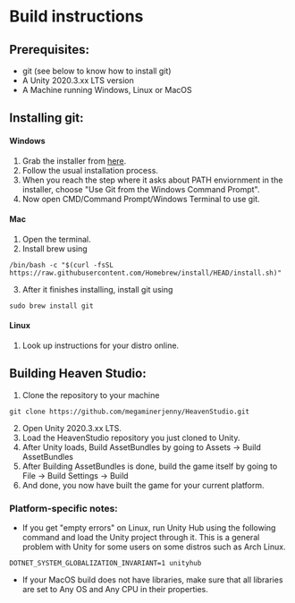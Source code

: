 # Build instructions

## Prerequisites:
- git (see below to know how to install git)
- A Unity 2020.3.xx LTS version
- A Machine running Windows, Linux or MacOS

## Installing git:
#### Windows
1. Grab the installer from [here](https://git-scm.com/download/win).
2. Follow the usual installation process.
3. When you reach the step where it asks about PATH enviornment in the installer, choose "Use Git from the Windows Command Prompt".
4. Now open CMD/Command Prompt/Windows Terminal to use git.

#### Mac
1. Open the terminal.
2. Install brew using
```
/bin/bash -c "$(curl -fsSL https://raw.githubusercontent.com/Homebrew/install/HEAD/install.sh)"
```
3. After it finishes installing, install git using
```
sudo brew install git
```

#### Linux
1. Look up instructions for your distro online.


## Building Heaven Studio:
1. Clone the repository to your machine
```
git clone https://github.com/megaminerjenny/HeavenStudio.git
```
2. Open Unity 2020.3.xx LTS.
3. Load the HeavenStudio repository you just cloned to Unity.
4. After Unity loads, Build AssetBundles by going to Assets -> Build AssetBundles
5. After Building AssetBundles is done, build the game itself by going to File -> Build Settings -> Build
6. And done, you now have built the game for your current platform.


### Platform-specific notes:
- If you get "empty errors" on Linux, run Unity Hub using the following command and load the Unity project through it. This is a general problem with Unity for some users on some distros such as Arch Linux.
```
DOTNET_SYSTEM_GLOBALIZATION_INVARIANT=1 unityhub
```
- If your MacOS build does not have libraries, make sure that all libraries are set to Any OS and Any CPU in their properties.
